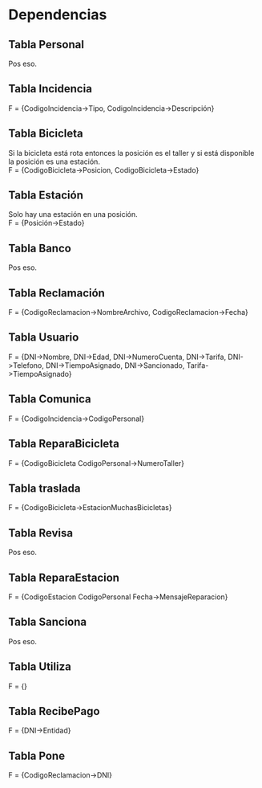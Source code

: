 # Dependencias

## Tabla Personal
Pos eso.  

## Tabla Incidencia
F = {CodigoIncidencia->Tipo, CodigoIncidencia->Descripción}  

## Tabla Bicicleta
Si la bicicleta está rota entonces la posición es el taller y si está disponible la posición es una estación.  
F = {CodigoBicicleta->Posicion, CodigoBicicleta->Estado}  

## Tabla Estación
Solo hay una estación en una posición.  
F = {Posición->Estado}  

## Tabla Banco
Pos eso.  

## Tabla Reclamación
F = {CodigoReclamacion->NombreArchivo, CodigoReclamacion->Fecha}  

## Tabla Usuario
F = {DNI->Nombre, DNI->Edad, DNI->NumeroCuenta, DNI->Tarifa, DNI->Telefono, DNI->TiempoAsignado, DNI->Sancionado, Tarifa->TiempoAsignado}  

## Tabla Comunica
F = {CodigoIncidencia->CodigoPersonal}  

## Tabla ReparaBicicleta
F = {CodigoBicicleta CodigoPersonal->NumeroTaller}  

## Tabla traslada
F = {CodigoBicicleta->EstacionMuchasBicicletas}  

## Tabla Revisa
Pos eso.   

## Tabla ReparaEstacion   
F = {CodigoEstacion CodigoPersonal Fecha->MensajeReparacion}  

## Tabla Sanciona  
Pos eso.  

## Tabla Utiliza  
F = {}  

## Tabla RecibePago  
F = {DNI->Entidad}  

## Tabla Pone   
F = {CodigoReclamacion->DNI}
